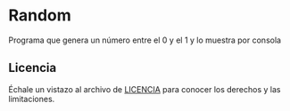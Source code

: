 # Random

Programa que genera un número entre el 0 y el 1 y lo muestra por consola

## Licencia

Échale un vistazo al archivo de [LICENCIA](LICENSE.md) para conocer los derechos y las limitaciones.
